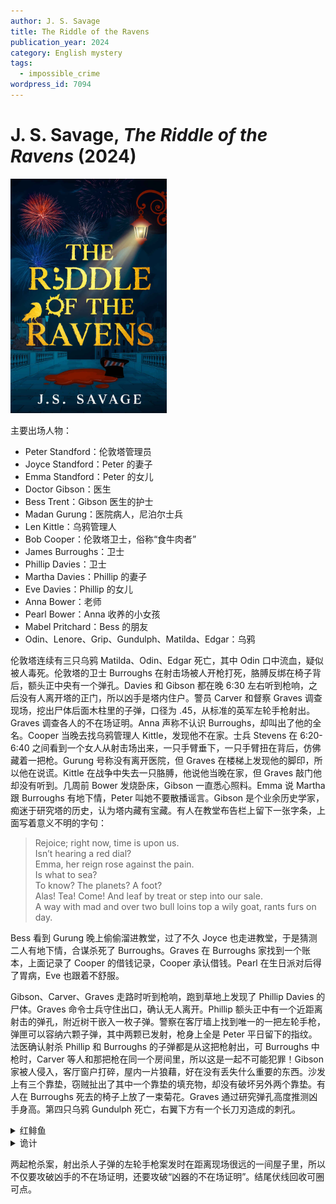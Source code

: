 ```yaml
---
author: J. S. Savage
title: The Riddle of the Ravens
publication_year: 2024
category: English mystery
tags:
  - impossible_crime
wordpress_id: 7094
---
```


# J. S. Savage, <i>The Riddle of the Ravens</i> (2024)

<img src=images/2024_cover.jpg width=250/>

主要出场人物：
* Peter Standford：伦敦塔管理员
* Joyce Standford：Peter 的妻子
* Emma Standford：Peter 的女儿
* Doctor Gibson：医生
* Bess Trent：Gibson 医生的护士
* Madan Gurung：医院病人，尼泊尔士兵
* Len Kittle：乌鸦管理人
* Bob Cooper：伦敦塔卫士，俗称“食牛肉者”
* James Burroughs：卫士
* Phillip Davies：卫士
* Martha Davies：Phillip 的妻子
* Eve Davies：Phillip 的女儿
* Anna Bower：老师
* Pearl Bower：Anna 收养的小女孩
* Mabel Pritchard：Bess 的朋友
* Odin、Lenore、Grip、Gundulph、Matilda、Edgar：乌鸦

伦敦塔连续有三只乌鸦 Matilda、Odin、Edgar 死亡，其中 Odin 口中流血，疑似被人毒死。伦敦塔的卫士 Burroughs 在射击场被人开枪打死，胳膊反绑在椅子背后，额头正中央有一个弹孔。Davies 和 Gibson 都在晚 6:30 左右听到枪响，之后没有人离开塔的正门，所以凶手是塔内住户。警员 Carver 和督察 Graves 调查现场，挖出尸体后面木柱里的子弹，口径为 .45，从标准的英军左轮手枪射出。Graves 调查各人的不在场证明。Anna 声称不认识 Burroughs，却叫出了他的全名。Cooper 当晚去找乌鸦管理人 Kittle，发现他不在家。士兵 Stevens 在 6:20-6:40 之间看到一个女人从射击场出来，一只手臂垂下，一只手臂扭在背后，仿佛藏着一把枪。Gurung 号称没有离开医院，但 Graves 在楼梯上发现他的脚印，所以他在说谎。Kittle 在战争中失去一只胳膊，他说他当晚在家，但 Graves 敲门他却没有听到。几周前 Bower 发烧卧床，Gibson 一直悉心照料。Emma 说 Martha 跟 Burroughs 有地下情，Peter 叫她不要散播谣言。Gibson 是个业余历史学家，痴迷于研究塔的历史，认为塔内藏有宝藏。有人在教堂布告栏上留下一张字条，上面写着意义不明的字句：

> Rejoice; right now, time is upon us.<br/>Isn’t hearing a red dial?<br/>Emma, her reign rose against the pain.<br/>Is what to sea?<br/>To know? The planets? A foot?<br/>Alas! Tea! Come! And leaf by treat or step into our sale.<br/>A way with mad and over two bull loins top a wily goat, rants furs on day.

Bess 看到 Gurung 晚上偷偷溜进教堂，过了不久 Joyce 也走进教堂，于是猜测二人有地下情，合谋杀死了 Burroughs。Graves 在 Burroughs 家找到一个账本，上面记录了 Cooper 的借钱记录，Cooper 承认借钱。Pearl 在生日派对后得了胃病，Eve 也跟着不舒服。

Gibson、Carver、Graves 走路时听到枪响，跑到草地上发现了 Phillip Davies 的尸体。Graves 命令士兵守住出口，确认无人离开。Phillip 额头正中有一个近距离射击的弹孔，附近树干嵌入一枚子弹。警察在客厅墙上找到唯一的一把左轮手枪，弹匣可以容纳六颗子弹，其中两颗已发射，枪身上全是 Peter 平日留下的指纹。法医确认射杀 Phillip 和 Burroughs 的子弹都是从这把枪射出，可 Burroughs 中枪时，Carver 等人和那把枪在同一个房间里，所以这是一起不可能犯罪！Gibson 家被人侵入，客厅窗户打碎，屋内一片狼藉，好在没有丢失什么重要的东西。沙发上有三个靠垫，窃贼扯出了其中一个靠垫的填充物，却没有破坏另外两个靠垫。有人在 Burroughs 死去的椅子上放了一束菊花。Graves 通过研究弹孔高度推测凶手身高。第四只乌鸦 Gundulph 死亡，右翼下方有一个长刀刃造成的刺孔。

<details><summary>红鲱鱼</summary>
Kittle 偷偷喂养狐狸幼崽，Edgar 是被狐狸咬死（伏线：Edgar 最先被埋）。Matilda 是正常老死。

Emma 的哥哥和爱人 Thomas Graves 在战争中丧生，所以她记恨父亲和 Graves。Gibson 提到一名德国间谍 Joachim Bauer 被 Burroughs、Davies、Walpole、Young、Bennett 五人处死（伏线），Anna 原名 Annë Bauer，是 Joachim 的女儿。Anna 是士兵目睹的去射击场的女人，她看到 Burroughs 像自己父亲一样被枪杀，第二天回去放了一束菊花悼念。

Phillip Davies 家暴，Martha 试图逃跑，Peter 请 Gurung 协助，二人在教堂会面。后来大家觉得风险太大，改由 Gurung 在中间传话。Peter 去医院找 Gibson 谈他正在写的书（伏线），把信交给 Gurung。Martha 以 Eve 胃痛为借口去医院（伏线），其实是去见 Gurung。后来又改由 Gurung 把讯息贴在公告板上，密码是简单的 homophone：

> Re: Joyce, write now. Time is up. Onus is not here in our dilemma.<br/>Herein, rose against the pane is what to see to know the plan - it’s afoot.<br/>A last command: Leave by traitors’ step. In two hours sail away with Madan – Dover to Boulogne - stop a while. Goa transfer, Sunday.
</details>

<details><summary>诡计</summary>
真凶是 Gibson，他疯狂地爱上了 Anna，在 Pearl 的生日蛋糕中下毒，目的是为了把 Pearl 治好，获取 Anna 的芳心。乌鸦 Odin 死亡是因为吃了有毒的蛋糕，Gibson 刺死 Gundulph 是误导。左轮手枪不是杀死 Burroughs 和 Davies 的凶器，而是两晚前在海德公园杀害 Walpole 下士和 Young 下士的枪（伏线：小说开头提到海德公园发生双重凶杀案）。Gibson 杀死 Walpole、Young 之后取回子弹，在户外杀死 Burroughs、Davies，开枪时确保子弹能嵌入木头中（伏线：Burroughs 的中枪角度），事后用旧子弹调换。Gibson 在 6:30 之前枪杀 Burroughs，6:30 走出家门，对空开枪，被 Davies 听到。Gibson 杀害 Davies 之后，把一把步枪卡在客厅窗框之间，用滴水的方法制造了一个定时装置（伏线），等自己和 Carver、Graves 在一起的时候引发枪响，从而获得了不在场证明。Graves 让 Carver 搜索房屋找凶手，Gibson 自告奋勇去警卫室取钥匙（伏线），趁机还回了从那里拿走的步枪。这个诡计必须用步枪才能实现，因为手枪的声音传不够远。步枪击发时意外震碎了窗玻璃，Gibson 又布置了入室抢劫戏码加以掩盖。Graves 把靠垫的填充物塞入 Davies 的高帽中，达到消音效果（伏线：杀人夜放烟花）。
</details>

两起枪杀案，射出杀人子弹的左轮手枪案发时在距离现场很远的一间屋子里，所以不仅要攻破凶手的不在场证明，还要攻破“凶器的不在场证明”。结尾伏线回收可圈可点。